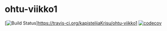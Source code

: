 # ohtu-viikko1
[![Build Status](https://travis-ci.org/kapistelijaKrisu/ohtu-viikko1.svg?branch=master)]https://travis-ci.org/kapistelijaKrisu/ohtu-viikko1
[![codecov](https://codecov.io/gh/kapistelijaKrisu/ohtu-viikko1/branch/master/graph/badge.svg)](https://codecov.io/gh/kapistelijaKrisu/ohtu-viikko1)
